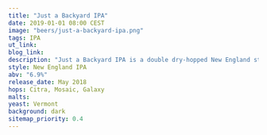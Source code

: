 ```yaml
---
title: "Just a Backyard IPA"
date: 2019-01-01 08:00 CEST
image: "beers/just-a-backyard-ipa.png"
tags: IPA
ut_link:
blog_link:
description: "Just a Backyard IPA is a double dry-hopped New England style IPA, in a special hand-engraved bottle."
style: New England IPA
abv: "6.9%"
release_date: May 2018
hops: Citra, Mosaic, Galaxy
malts:
yeast: Vermont
background: dark
sitemap_priority: 0.4
---
```

